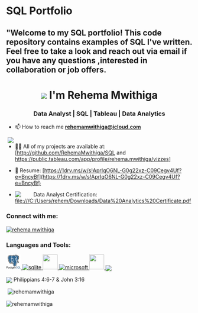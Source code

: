 # SQL Portfolio

## "Welcome to my SQL portfolio! This code repository contains examples of SQL I've written. Feel free to take a look and reach out via email if you have any questions ,interested in collaboration or job offers.

<h1 align="center"> <img align="center" atl="coding" width="95" src="https://blog.joypixels.com/content/images/2019/06/waving_hand_sign_1024.gif"> I'm Rehema Mwithiga</h1>
<h3 align="center">Data Analyst | SQL | Tableau | Data Analytics</h3>

- 📫 How to reach me **rehemamwithiga@icloud.com**

<img align="right" atl="coding" width="500" src="https://miro.medium.com/max/1290/0*s2ivt9cecdqsXvts.gif">

- 👨‍💻 All of my projects are available at: [http://github.com/RehemaMwithiga/SQL and https://public.tableau.com/app/profile/rehema.mwithiga/vizzes]

- 📄 Resume: [https://1drv.ms/w/s!AprIqO6NL-G0g22xz-C09Cegv4Uf?e=BncyBf](https://1drv.ms/w/s!AprIqO6NL-G0g22xz-C09Cegv4Uf?e=BncyBf)
- <img align="left" atl="coding" width="50" src="https://process.fs.teachablecdn.com/ADNupMnWyR7kCWRvm76Laz/resize=height:120/https://cdn.filestackcontent.com/0uZePAhLRlOfKe4Ip8YJ"> Data Analyst Certification:[ file:///C:/Users/rehem/Downloads/Data%20Analytics%20Certificate.pdf](https://onedrive.live.com/view.aspx?resid=B4E12F8DEEA8C89A!884)
 
<h3 align="left">Connect with me:</h3>
<p align="left">
<a href="https://linkedin.com/in/rehema mwithiga" target="blank"><img align="center" src="https://raw.githubusercontent.com/rahuldkjain/github-profile-readme-generator/master/src/images/icons/Social/linked-in-alt.svg" alt="rehema mwithiga" height="30" width="40" /></a>
</p>

<h3 align="left">Languages and Tools:</h3>
<a href="https://www.postgresql.org" target="_blank" rel="noreferrer"> <img src="https://raw.githubusercontent.com/devicons/devicon/master/icons/postgresql/postgresql-original-wordmark.svg" alt="postgresql" width="40" height="40"/> </a> <a href="https://www.sqlite.org/" target="_blank" rel="noreferrer"> <img src="https://www.vectorlogo.zone/logos/sqlite/sqlite-icon.svg" alt="sqlite" width="40" height="40"/> </a> </a> <a href="https://public.tableau.com/app/discover" target="_blank" rel="noreferrer"> <img src="https://th.bing.com/th/id/OIP.zSM4snogjVnlsXYgpfMXaQAAAA?w=163&h=180&c=7&r=0&o=5&dpr=2&pid=1.7)="tableau" width="40" height="40"/> </a> 
 </a> <a href="https://www.microsoft.com/en-us/microsoft-365/products-apps-services="_blank" rel="noreferrer"> <img src="https://news-cdn.softpedia.com/images/news2/Microsoft-Redesigns-Its-Logo-for-the-First-Time-in-25-Years-Here-It-Is-3.png" alt="microsoft" width="40" height="40"/> </a> 
 </a> <a href="file:///C:/Users/rehem/Downloads/Data%20Analytics%20Certificate.pdf"_blank" rel="noreferrer"> <img src="https://cdn4.iconfinder.com/data/icons/files-47/64/sql-256.png" width="40" height="40"/> </a>

<img align="center" atl="coding" width="500" src="https://theoutfront.com/wp-content/uploads/2020/01/Inspiring-Martin-Luther-King-Jr.-quotes-Keep-Moving-1024x538.jpg">    


<img align="center" atl="coding" width="500" src="https://lirp-cdn.multiscreensite.com/119895a7/dms3rep/multi/opt/4810%2BJesus%2BLoves%2BYou-960w.png">   Philippians 4:6-7 & John 3:16





<p>&nbsp;<img align="center" src="https://github-readme-stats.vercel.app/api?username=rehemamwithiga&show_icons=true&locale=en" alt="rehemamwithiga" /></p>

<p><img align="center" src="https://github-readme-streak-stats.herokuapp.com/?user=rehemamwithiga&" alt="rehemamwithiga" /></p>
